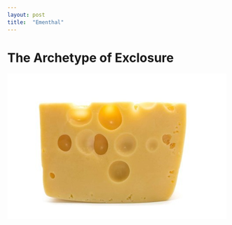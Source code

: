 ```yaml
---
layout: post
title:  "Ementhal"
---
```


# The Archetype of Exclosure

![ementhal](assets/QF8QX0IC5P.jpg)
